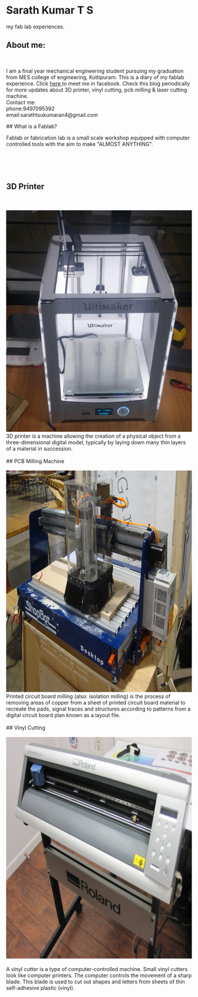# Sarath Kumar T S
my fab lab experiences.
<br>
## About me:
<br>
<p>
I am a final year mechanical engineering student pursuing my graduation from MES college of engineering, Kuttipuram.
This is a diary of my fablab experience. Click <a href="https://www.facebook.com/sarath.roddick"> here </a> to meet me in facebook.
Check this blog periodically for more updates about 3D printer, vinyl cutting, pcb milling & laser cutting machine.<br> Contact me:<br> phone:9497095392<br>email:sarathtsukumaran4@gmail.com
  <br> </p>
## What is a Fablab?
<p>Fablab or fabrication lab is a small scale workshop equipped with computer controlled tools with the aim to make "ALMOST ANYTHING".
</p><br><br><br>

## 3D Printer
<br>
 <br>
<img src="photo_2017-08-03_19-44-53.jpg" alt="aaha" height="600" width="600">
<br> 3D printer is a machine allowing the creation of a physical object from a three-dimensional digital model, typically by laying down many thin layers of a material in succession.
<br><br>
## PCB Milling Machine
<br><br>
<img src="DSC06420.jpg" height="600" width="600">
<br>
Printed circuit board milling (also: isolation milling) is the process of removing areas of copper from a sheet of printed circuit board material to recreate the pads, signal traces and structures according to patterns from a digital circuit board plan known as a layout file.
<br><br>
## Vinyl Cutting
<br><br>
<img src="roland.jpg" height="600" width="600">
<br><br>A vinyl cutter is a type of computer-controlled machine. Small vinyl cutters look like computer printers. The computer controls the movement of a sharp blade. This blade is used to cut out shapes and letters from sheets of thin self-adhesive plastic (vinyl).
<br><br>
